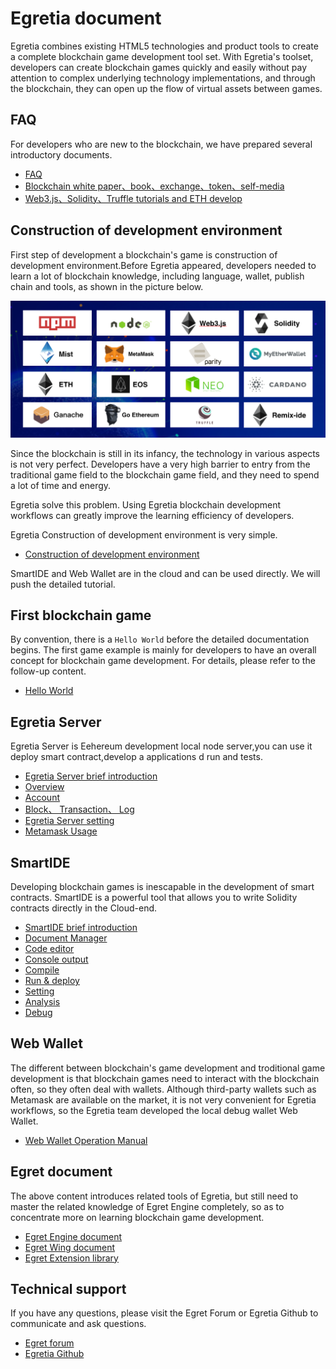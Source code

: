 # Egretia document

Egretia combines existing HTML5 technologies and product tools to create a complete blockchain game development tool set. With Egretia's toolset, developers can create blockchain games quickly and easily without pay attention to complex underlying technology implementations, and through the blockchain, they can open up the flow of virtual assets between games.

## FAQ

For developers who are new to the blockchain, we have prepared several introductory documents.

* [FAQ](faq/faq.md)
* [Blockchain white paper、book、exchange、token、self-media](https://github.com/dily3825002/awesome-blockchain)
* [Web3.js、Solidity、Truffle tutorials and ETH develop](https://github.com/dily3825002/awesome-ethereum-cn)

## Construction of development environment

First step of development a blockchain's game is construction of development environment.Before Egretia appeared, developers needed to learn a lot of blockchain knowledge, including language, wallet, publish chain and tools, as shown in the picture below.

![](pic.png)

Since the blockchain is still in its infancy, the technology in various aspects is not very perfect. Developers have a very high barrier to entry from the traditional game field to the blockchain game field, and they need to spend a lot of time and energy.


Egretia solve this problem. Using Egretia blockchain development workflows can greatly improve the learning efficiency of developers.

Egretia Construction of development environment is very simple.

* [Construction of development environment](install/install.md)

SmartIDE and Web Wallet are in the cloud and can be used directly. We will push the detailed tutorial.

## First blockchain game

By convention, there is a `Hello World` before the detailed documentation begins. The first game example is mainly for developers to have an overall concept for blockchain game development. For details, please refer to the follow-up content.

* [Hello World](helloworld/helloworld.md)

## Egretia Server

Egretia Server is Eehereum development local node server,you can use it deploy smart contract,develop a applications d run and tests.

* [Egretia Server brief introduction](egretiaserver/introduction.md)
* [Overview](egretiaserver/overview.md)
* [Account](egretiaserver/account.md)
* [Block、 Transaction、 Log](egretiaserver/block.md)
* [Egretia Server setting](egretiaserver/setting.md)
* [Metamask Usage](egretiaserver/metamask.md)

## SmartIDE

Developing blockchain games is inescapable in the development of smart contracts. SmartIDE is a powerful tool that allows you to write Solidity contracts directly in the Cloud-end.

* [SmartIDE brief introduction](smartide/introduction.md)
* [Document Manager](smartide/document.md)
* [Code editor](smartide/editor.md)
* [Console output](smartide/console.md)
* [Compile](smartide/compile.md)
* [Run & deploy](smartide/run.md)
* [Setting](smartide/setting.md)
* [Analysis](smartide/analysis.md)
* [Debug](smartide/debug.md)

## Web Wallet

The different between blockchain's game development and troditional game development is  that blockchain games need to interact with the blockchain often, so they often deal with wallets. Although third-party wallets such as Metamask are available on the market, it is not very convenient for Egretia workflows, so the Egretia team developed the local debug wallet Web Wallet.

* [Web Wallet Operation Manual](webwallet/webwallet.md)

## Egret document

The above content introduces related tools of Egretia, but still need to master the related knowledge of Egret Engine completely, so as to concentrate more on learning blockchain game development.

* [Egret Engine document](http://developer.egret.com/cn/github/egret-docs/Engine2D/getStarted/helloWorld/index.html)
* [Egret Wing document](http://developer.egret.com/cn/github/egret-docs/Wing/introduction/index.html)
* [Egret Extension library](http://developer.egret.com/cn/github/egret-docs/extension/threes/instructions/index.html)

## Technical support

If you have any questions, please visit the Egret Forum or Egretia Github to communicate and ask questions.

* [Egret forum](http://bbs.egret.com)
* [Egretia Github](https://github.com/egretia)
